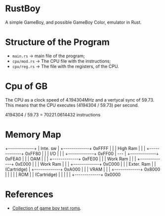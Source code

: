 # RustBoy

A simple GameBoy, and possible GameBoy Color, emulator in Rust.


# Structure of the Program

- ```main.rs``` -> main file of the program;
- ```cpu/mod.rs``` -> The CPU file with the instructions;
- ```cpu/reg.rs``` -> The file with the registers, of the CPU.

# Cpu of GB

The CPU as a clock speed of 4.194304MHz and a vertycal sync of 59.73. This means that the CPU executes (4194304 / 59.73) per second.

4194304 / 59.73 = 70221.0614432 instructions

# Memory Map


+-------------+
| Inte. sw    |
+-------------+ 0xFFFF 
|             |
|  High Ram   |
|             |
+-------------+ 0xFF80
|             |
|     I/O     |
|             |
+-------------+ 0xFF00
|     ---     |
+-------------+ 0xFEA0
|             |
|     OAM     |
|             |
+-------------+ 0xFE00 
|             |
|  Work Ram   |
|             |
+-------------+ 0xE000 
|             |
|  Work Ram   |
|             |
+-------------+ 0xC000 
|             |
|  Exter. Ram |
| (Cartridge) |
+-------------+ 0xA000
|             |
|    VRAM     |
|             |
+-------------+ 0x8000
|             |
|             |
|     ROM     |
| (Cartridge) |
|             |
|             |
+-------------+ 0x0000


# References

 - [Collection of game boy test roms](https://github.com/retrio/gb-test-roms).
